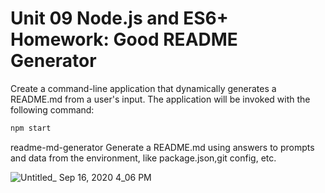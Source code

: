 # Unit 09 Node.js and ES6+ Homework: Good README Generator

Create a command-line application that dynamically generates a README.md from a user's input. The application will be invoked with the following command:

```sh
npm start
```
readme-md-generator
Generate a README.md using answers to prompts and data from the environment, like package.json,git config, etc. 


![Untitled_ Sep 16, 2020 4_06 PM](https://user-images.githubusercontent.com/66357101/93404143-4c4d0c00-f83e-11ea-9d0d-d9ab6d513eea.gif)



